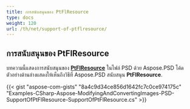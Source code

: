```yaml
---
title: การสนับสนุนของ PtFlResource
type: docs
weight: 120
url: /th/net/support-of-ptflresource/
---
```


## **การสนับสนุนของ PtFlResource**
บทความนี้แสดงการสนับสนุนของ [**PtFlResource**](https://reference.aspose.com/psd/net/aspose.psd.fileformats.psd.layers.layerresources/ptflresource) ในไฟล์ PSD ด้วย Aspose.PSD โค้ดตัวอย่างด้านล่างแสดงให้เห็นถึงวิธีที่ Aspose.PSD สนับสนุน **PtFlResource**.

{{< gist "aspose-com-gists" "8a4c9d34ce856d1642fc7c0ce974175c" "Examples-CSharp-Aspose-ModifyingAndConvertingImages-PSD-SupportOfPtFlResource-SupportOfPtFlResource.cs" >}}
